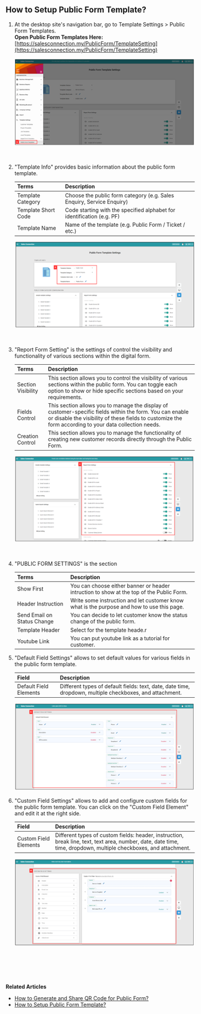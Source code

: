 ## How to Setup Public Form Template?

1. At the desktop site's navigation bar, go to Template Settings > Public Form Templates.<br>
   **Open Public Form Templates Here:** [https://salesconnection.my/PublicForm/TemplateSetting](https://salesconnection.my/PublicForm/TemplateSetting)<br>

   <p align="center">
      <img src="img/Public_Form_Template_Settings_Step_1.png" alt="Public Form Template Step 1">
   </p><br>

2. "Template Info" provides basic information about the public form template.

   | Terms | Description |
   |-------|:---------|
   | Template Category | Choose the public form category (e.g. Sales Enquiry, Service Enquiry) |
   | Template Short Code | Code starting with the specified alphabet for identification (e.g. PF) |
   | Template Name | Name of the template (e.g. Public Form / Ticket / etc.) |

   <p align="center">
      <img src="img/Public_Form_Template_Settings_Step_2.png" alt="Public Form Template Step 2">
   </p><br>


3. "Report Form Setting" is the settings of control the visibility and functionality of various sections within the digital form.

   | Terms | Description |
   |-------|:---------|
   | Section Visibility | This section allows you to control the visibility of various sections within the public form. You can toggle each option to show or hide specific sections based on your requirements.  |
   | Fields Control | This section allows you to manage the display of customer-specific fields within the form. You can enable or disable the visibility of these fields to customize the form according to your data collection needs.|
   | Creation Control | This section allows you to manage the functionality of creating new customer records directly through the Public Form.|
 
   <p align="center">
      <img src="img/Public_Form_Template_Settings_Step_3.png" alt="Public Form Template Step 3">
   </p><br>

4. "PUBLIC FORM SETTINGS" is the section 

   | Terms | Description |
   |-------|:---------|
   | Show First | You can choose either banner or header intruction to show at the top of the Public Form. |
   | Header Instruction | Write some instruction and let customer know what is the purpose and how to use this page. |
   | Send Email on Status Change | You can decide to let customer know the status change of the public form. |
   | Template Header | Select for the template heade.r |
   | Youtube Link | You can put youtube link as a tutorial for customer. |
 
6. "Default Field Settings" allows to set default values for various fields in the public form template.

   | Field | Description |
   |-------|---------|
   | Default Field Elements | Different types of default fields: text, date, date time, dropdown, multiple checkboxes, and attachment. |

   <p align="center">
      <img src="img/Public_Form_Template_Settings_Step_5.png" alt="Public Form Template Step 5">
   </p>

7. "Custom Field Settings" allows to add and configure custom fields for the public form template. You can click on the "Custom Field Element" and edit it at the right side.<br>

   | Field | Description |
   |-------|---------|
   | Custom Field Elements | Different types of custom fields: header, instruction, break line, text, text area, number, date, date time, time, dropdown, multiple checkboxes, and attachment. |
 
   <p align="center">
      <img src="img/Public_Form_Template_Settings_Step_6.png" alt="Public Form Template Step 6">
   </p><br>

<br><br><br>
**Related Articles**
- [How to Generate and Share QR Code for Public Form?](Creation_of_Public_Form.md)
- [How to Setup Public Form Template?](Access_Submitted_Public_Form.md)

<!-- [Link Text](https://salesconnection.github.io/Sales-Connection-Support/Setup_Public_Form_Template_Page.html) -->
